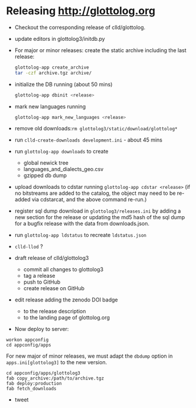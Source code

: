 
# Releasing http://glottolog.org

- Checkout the corresponding release of clld/glottolog.
- update editors in glottolog3/initdb.py
- For major or minor releases: create the static archive including the last release:
  ```bash
  glottolog-app create_archive
  tar -czf archive.tgz archive/
  ```
- initialize the DB running (about 50 mins)
  ```bash
  glottolog-app dbinit <release>
  ```
- mark new languages running
  ```bash
  glottolog-app mark_new_languages <release>
  ```
- remove old downloads:`rm glottolog3/static/download/glottolog*`
- run `clld-create-downloads development.ini` - about 45 mins
- run `glottolog-app downloads` to create
  - global newick tree
  - languages_and_dialects_geo.csv
  - gzipped db dump

- upload downloads to cdstar running `glottolog-app cdstar <release>`
  (if no bitstreams are added to the catalog, the object may need to be re-added via
  cdstarcat, and the above command re-run.)
- register sql dump download in `glottolog3/releases.ini` by adding a new section for the release or
  updating the md5 hash of the sql dump for a bugfix release with the data from downloads.json.
- run `glottolog-app ldstatus` to recreate `ldstatus.json`
- `clld-llod` ?

- draft release of clld/glottolog3
  - commit all changes to glottolog3
  - tag a release
  - push to GitHub
  - create release on GitHub
- edit release adding the zenodo DOI badge
  - to the release description
  - to the landing page of glottolog.org

- Now deploy to server:
```
workon appconfig
cd appconfig/apps
```
For new major of minor releases, we must adapt the `dbdump` option in `apps.ini[glottolog3]` 
to the new version.
```
cd appconfig/apps/glottolog3
fab copy_archive:/path/to/archive.tgz
fab deploy:production
fab fetch_downloads
```

- tweet
